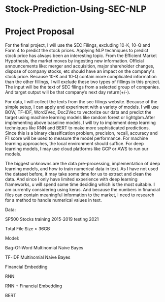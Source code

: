 # Stock-Prediction-Using-SEC-NLP

# Project Proposal

For the final project, I will use the SEC Filings, excluding 10-K, 10-Q and Form 4 to predict the stock prices. Applying NLP techniques to predict stock price has always been an interesting topic. From the Efficient Market Hypothesis, the market moves by ingesting new information. Official announcements like: merger and acquisition, major shareholder changes, dispose of company stocks, etc should have an impact on the company's stock price. Because 10-K and 10-Q contain more complicated information than the other fillings, I will exclude these two types of fillings in this project. The input will be the text of SEC filings from a selected group of companies. And target output will be that company’s next day return(+/-).


For data, I will collect the texts from the sec filings website. Because of the simple setup, I can apply and experiment with a variety of models. I will use BOW, TF-IDF, Word2Vec, Doc2Vec to vectorize our data and predict the target using machine learning models like random forest or lightgbm.After implementing above baseline models, I will try to implement deep learning techniques like RNN and BERT to make more sophisticated predictions.
Since this is a binary classification problem, precision, recall, accuracy and F1 score will be used to measure the model performance. For machine learning approaches, the local environment should suffice. For deep learning models, I may use cloud platforms like GCP or AWS to run our models.


The biggest unknowns are the data pre-processing, implementation of deep learning models, and how to train numerical data in text. As I have not used the dataset before, it may take some time for us to extract and clean the data. And since I only have limited experience with deep learning frameworks, u will spend some time deciding which is the most suitable. I am currently considering using keras. And because the numbers in financial files can contain meaningful information to the market, I need to research for a method to handle numerical values in text.


Data:

SP500 Stocks training 2015-2019 testing 2021 

Total File Size > 36GB

Model:

Bag-Of-Word Multinomial Naive Bayes

TF-IDF Multinomial Naive Bayes

Financial Embedding

RNN

RNN + Financial Embedding

BERT



